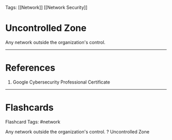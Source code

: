 Tags: [[Network]] [[Network Security]]
# Uncontrolled Zone

Any network outside the organization's control.

---
# References

1. Google Cybersecurity Professional Certificate

---
# Flashcards

Flashcard Tags: #network 

Any network outside the organization's control.
?
Uncontrolled Zone
<!--SR:!2024-05-13,2,230-->